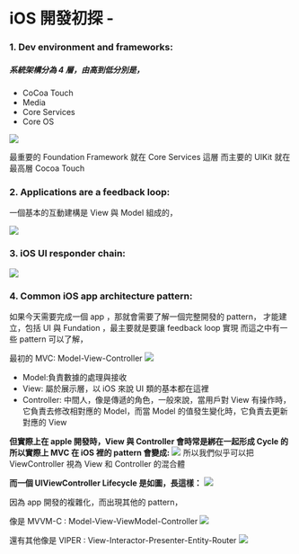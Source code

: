 # iOS 開發初探 - 


### 1. Dev environment and frameworks:
##### 系統架構分為 4 層，由高到低分別是，
- CoCoa Touch
- Media
- Core Services
- Core OS


![](https://i.imgur.com/l8g2Kqh.png)

最重要的 Foundation Framework 就在 Core Services 這層
而主要的 UIKit 就在最高層 Cocoa Touch

### 2. Applications are a feedback loop:

一個基本的互動建構是 View 與 Model 組成的，

![](https://i.imgur.com/gTkNZ5r.png)



### 3. iOS UI responder chain:
![](https://i.imgur.com/p0qduaO.png)


### 4. Common iOS app architecture pattern:

如果今天需要完成一個 app ，那就會需要了解一個完整開發的 pattern，
才能建立，包括 UI 與 Fundation ，最主要就是要讓 feedback loop 實現
而這之中有一些 pattern 可以了解，

最初的 MVC: Model-View-Controller
![](https://i.imgur.com/lR5wlnd.png)


- Model:負責數據的處理與接收
- View: 屬於展示層，以 iOS 來說 UI 類的基本都在這裡
- Controller: 中間人，像是傳遞的角色，一般來說，當用戶對 View 有操作時，它負責去修改相對應的 Model，而當 Model 的值發生變化時，它負責去更新對應的 View

**但實際上在 apple 開發時，View 與 Controller 會時常是綁在一起形成 Cycle 的**
**所以實際上 MVC 在 iOS 裡的 pattern 會變成:**
![](https://i.imgur.com/4u0IyL9.png)
所以我們似乎可以把 ViewController 視為 View 和 Controller 的混合體


**而一個 UIViewController Lifecycle 是如圖，長這樣：**
![](https://i.imgur.com/v9dCaWL.png)





因為 app 開發的複雜化，而出現其他的 pattern，

像是 MVVM-C : Model-View-ViewModel-Controller
![](https://i.imgur.com/odPV320.png)


還有其他像是 VIPER : View-Interactor-Presenter-Entity-Router
![](https://i.imgur.com/SVKhBjD.png)










